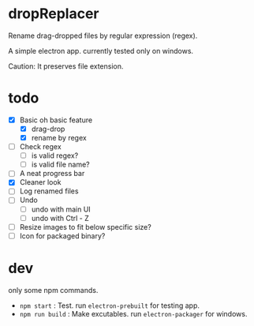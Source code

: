# dropReplacer
Rename drag-dropped files by regular expression (regex).

A simple electron app. currently tested only on windows.

Caution: It preserves file extension.

# todo
- [x] Basic oh basic feature
  - [x] drag-drop
  - [x] rename by regex
- [ ] Check regex
  - [ ] is valid regex?
  - [ ] is valid file name?
- [ ] A neat progress bar
- [x] Cleaner look
- [ ] Log renamed files
- [ ] Undo
  - [ ] undo with main UI
  - [ ] undo with Ctrl - Z
- [ ] Resize images to fit below specific size?
- [ ] Icon for packaged binary?

# dev

only some npm commands.

- `npm start` : Test. run `electron-prebuilt` for testing app.
- `npm run build` : Make excutables. run `electron-packager` for windows.
